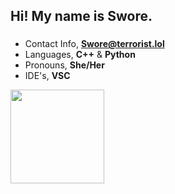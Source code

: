 <h2 align="left">Hi! My name is Swore.</h2>

###

- Contact Info, **Swore@terrorist.lol**
- Languages, **C++** & **Python**
- Pronouns, **She/Her**
- IDE's, **VSC**



<img align="left" height="150" src="https://external-content.duckduckgo.com/iu/?u=http%3A%2F%2F38.media.tumblr.com%2F677a9272c9c52f054367d680e1fa3126%2Ftumblr_nbtq958nSY1s4yh14o1_500.gif&f=1&nofb=1&ipt=62d055bbc70bc060c392df58410890ae0791cfa876eb9be2e23e40fd7ccf9f50&ipo=images"  />


<div align="left">
</div>

###
